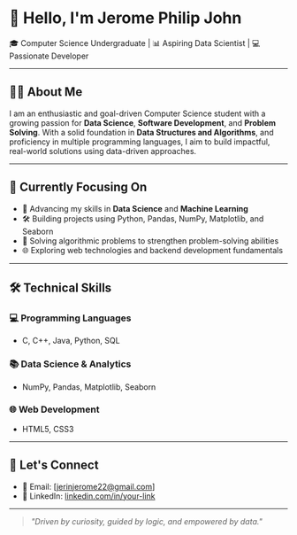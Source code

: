 # 👋 Hello, I'm Jerome Philip John

🎓 Computer Science Undergraduate | 📊 Aspiring Data Scientist | 💻 Passionate Developer

---

## 🧑‍💻 About Me

I am an enthusiastic and goal-driven Computer Science student with a growing passion for **Data Science**, **Software Development**, and **Problem Solving**. With a solid foundation in **Data Structures and Algorithms**, and proficiency in multiple programming languages, I aim to build impactful, real-world solutions using data-driven approaches.

---

## 🎯 Currently Focusing On

- 🌱 Advancing my skills in **Data Science** and **Machine Learning**
- 🛠 Building projects using Python, Pandas, NumPy, Matplotlib, and Seaborn
- 📘 Solving algorithmic problems to strengthen problem-solving abilities
- 🌐 Exploring web technologies and backend development fundamentals

---

## 🛠️ Technical Skills

### 💻 Programming Languages  
- C, C++, Java, Python, SQL

### 📚 Data Science & Analytics  
- NumPy, Pandas, Matplotlib, Seaborn

### 🌐 Web Development  
- HTML5, CSS3

---


## 📌 Let's Connect

- 📧 Email: [jerinjerome22@gmail.com]
- 💼 LinkedIn: [linkedin.com/in/your-link](https://www.linkedin.com/in/jerome-john-8b7ab8288/)


---

> *"Driven by curiosity, guided by logic, and empowered by data."*

